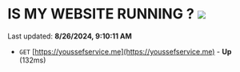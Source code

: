 # IS MY WEBSITE RUNNING ? [![](https://img.shields.io/static/v1?label=Sponsor&message=%E2%9D%A4&logo=GitHub&color=%23fe8e86)](https://github.com/sponsors/Youssef-Lehmam)

Last updated: **8/26/2024, 9:10:11 AM**

- `GET` [https://youssefservice.me](https://youssefservice.me) - **Up** (132ms)
